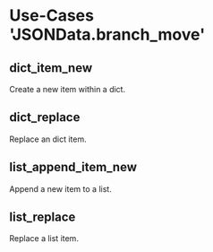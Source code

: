 Use-Cases 'JSONData.branch\_move'
================================

dict\_item\_new
------------------------

Create a new item within a dict.

dict\_replace
-------------

Replace an dict item.

list\_append\_item\_new
-------------------------------

Append a new item to a list.

list\_replace
-------------

Replace a list item.
